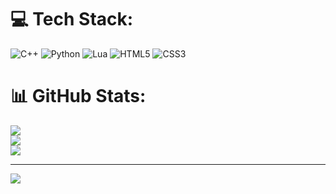 
# 💻 Tech Stack:
![C++](https://img.shields.io/badge/c++-%2300599C.svg?style=for-the-badge&logo=c%2B%2B&logoColor=white) ![Python](https://img.shields.io/badge/python-3670A0?style=for-the-badge&logo=python&logoColor=ffdd54) ![Lua](https://img.shields.io/badge/lua-%232C2D72.svg?style=for-the-badge&logo=lua&logoColor=white) ![HTML5](https://img.shields.io/badge/html5-%23E34F26.svg?style=for-the-badge&logo=html5&logoColor=white) ![CSS3](https://img.shields.io/badge/css3-%231572B6.svg?style=for-the-badge&logo=css3&logoColor=white)
# 📊 GitHub Stats:
![](https://github-readme-stats.vercel.app/api?username=flymue&theme=blue_navy&hide_border=true&include_all_commits=false&count_private=false)<br/>
![](https://github-readme-streak-stats.herokuapp.com/?user=flymue&theme=blue_navy&hide_border=true)<br/>
![](https://github-readme-stats.vercel.app/api/top-langs/?username=flymue&theme=blue_navy&hide_border=true&include_all_commits=false&count_private=false&layout=compact)

---
[![](https://visitcount.itsvg.in/api?id=flymue&icon=5&color=8)](https://visitcount.itsvg.in)

<!-- Proudly created with GPRM ( https://gprm.itsvg.in ) -->
